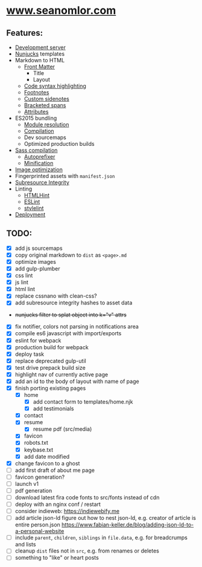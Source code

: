 # www.seanomlor.com

## Features:

- [Development server](https://www.browsersync.io)
- [Nunjucks](https://mozilla.github.io/nunjucks) templates
- Markdown to HTML
  - [Front Matter](https://jekyllrb.com/docs/front-matter)
    - Title
    - Layout
  - [Code syntax highlighting](https://prismjs.com)
  - [Footnotes](https://www.markdownguide.org/extended-syntax/#footnotes)
  - [Custom sidenotes](src/js/sidenotes.js)
  - [Bracketed spans](https://pandoc.org/MANUAL.html#extension-bracketed_spans)
  - [Attributes](https://www.npmjs.com/package/markdown-it-attrs)
- ES2015 bundling
  - [Module resolution](https://webpack.js.org)
  - [Compilation](https://babeljs.io)
  - Dev sourcemaps
  - Optimized production builds
- [Sass compilation](https://github.com/postcss/postcss)
  - [Autoprefixer](https://github.com/postcss/autoprefixer)
  - [Minification](https://github.com/leodido/postcss-clean)
- [Image optimization](https://github.com/imagemin/imagemin)
- Fingerprinted assets with `manifest.json`
- [Subresource Integrity](https://developer.mozilla.org/en-US/docs/Web/Security/Subresource_Integrity)
- Linting
  - [HTMLHint](https://htmlhint.io)
  - [ESLint](https://eslint.org)
  - [stylelint](https://github.com/stylelint/stylelint)
- [Deployment](https://rsync.samba.org)

## TODO:
- [x] add js sourcemaps
- [x] copy original markdown to `dist` as `<page>.md`
- [x] optimize images
- [x] add gulp-plumber
- [x] css lint
- [x] js lint
- [x] html lint
- [x] replace cssnano with clean-css?
- [x] add subresource integrity hashes to asset data
- ~~nunjucks filter to splat object into k="v" attrs~~
- [x] fix notifier, colors not parsing in notifications area
- [x] compile es6 javascript with import/exports
- [x] eslint for webpack
- [x] production build for webpack
- [x] deploy task
- [x] replace deprecated gulp-util
- [x] test drive prepack build size
- [x] highlight nav of currently active page
- [x] add an id to the body of layout with name of page
- [x] finish porting existing pages
  - [x] home
    - [x] add contact form to templates/home.njk
    - [x] add testimonials
  - [x] contact
  - [x] resume
    - [x] resume pdf (src/media)
  - [x] favicon
  - [x] robots.txt
  - [x] keybase.txt
  - [x] add date modified
- [x] change favicon to a ghost
- [ ] add first draft of about me page
- [ ] favicon generation?
- [ ] launch v1
- [ ] pdf generation
- [ ] download latest fira code fonts to src/fonts instead of cdn
- [ ] deploy with an nginx conf / restart
- [ ] consider indieweb: https://indiewebify.me
- [ ] add article json-ld
      figure out how to nest json-ld, e.g. creator of article is entire person.json
      https://www.fabian-keller.de/blog/adding-json-ld-to-a-personal-website
- [ ] include `parent`, `children`, `siblings` in `file.data`, e.g. for breadcrumps and lists
- [ ] cleanup `dist` files not in `src`, e.g. from renames or deletes
- [ ] something to "like" or heart posts
